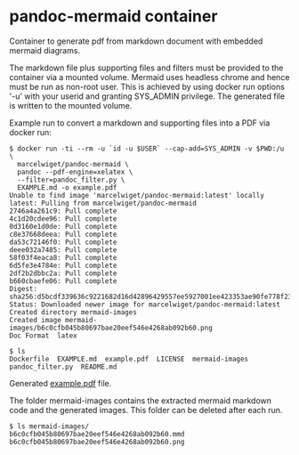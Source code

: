 # pandoc-mermaid container

Container to generate pdf from markdown document with embedded mermaid diagrams.

The markdown file plus supporting files and filters must be provided to the container 
via a mounted volume. Mermaid uses headless chrome and hence must be run as non-root
user. This is achieved by using docker run options '-u' with your userid and granting
SYS_ADMIN privilege.  The generated file is written to the mounted volume.

Example run to convert a markdown and supporting files into a PDF via docker run:

```
$ docker run -ti --rm -u `id -u $USER` --cap-add=SYS_ADMIN -v $PWD:/u \
  marcelwiget/pandoc-mermaid \
  pandoc --pdf-engine=xelatex \
  --filter=pandoc_filter.py \
  EXAMPLE.md -o example.pdf
Unable to find image 'marcelwiget/pandoc-mermaid:latest' locally
latest: Pulling from marcelwiget/pandoc-mermaid
2746a4a261c9: Pull complete 
4c1d20cdee96: Pull complete 
0d3160e1d0de: Pull complete 
c8e37668deea: Pull complete 
da53c72146f0: Pull complete 
deee032a7485: Pull complete 
58f03f4eaca8: Pull complete 
6d5fe3e4784e: Pull complete 
2df2b2dbbc2a: Pull complete 
b660cbaefe06: Pull complete 
Digest: sha256:d5bcdf339636c9221682d16d42896429557ee5927001ee423353ae90fe778f23
Status: Downloaded newer image for marcelwiget/pandoc-mermaid:latest
Created directory mermaid-images
Created image mermaid-images/b6c0cfb045b80697bae20eef546e4268ab092b60.png
Doc Format  latex

$ ls 
Dockerfile  EXAMPLE.md  example.pdf  LICENSE  mermaid-images  pandoc_filter.py  README.md
```

Generated [example.pdf](example.pdf) file. 

The folder mermaid-images contains the extracted mermaid
markdown code and the generated images. This folder can be deleted after each run.

```
$ ls mermaid-images/
b6c0cfb045b80697bae20eef546e4268ab092b60.mmd  b6c0cfb045b80697bae20eef546e4268ab092b60.png
```
